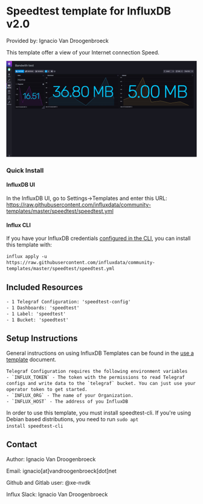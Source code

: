 # Speedtest template for InfluxDB v2.0

Provided by: Ignacio Van Droogenbroeck

This template offer a view of your Internet connection Speed. 

![Dashboard Screenshot](screenshot.jpg)

### Quick Install

#### InfluxDB UI

In the InfluxDB UI, go to Settings->Templates and enter this URL: https://raw.githubusercontent.com/influxdata/community-templates/master/speedtest/speedtest.yml

#### Influx CLI
If you have your InfluxDB credentials [configured in the CLI](https://v2.docs.influxdata.com/v2.0/reference/cli/influx/config/), you can install this template with:

```
influx apply -u https://raw.githubusercontent.com/influxdata/community-templates/master/speedtest/speedtest.yml
```

## Included Resources

    - 1 Telegraf Configuration: 'speedtest-config'
    - 1 Dashboards: 'speedtest'
    - 1 Label: 'speedtest'
    - 1 Bucket: 'speedtest'

## Setup Instructions

General instructions on using InfluxDB Templates can be found in the [use a template](../docs/use_a_template.md) document.
    
    Telegraf Configuration requires the following environment variables
    - `INFLUX_TOKEN` - The token with the permissions to read Telegraf configs and write data to the `telegraf` bucket. You can just use your operator token to get started.
    - `INFLUX_ORG` - The name of your Organization.
    - `INFLUX_HOST` - The address of you InfluxDB

In order to use this template, you must install speedtest-cli. If you're using Debian based distributions, you need to run <code>sudo apt install speedtest-cli</code>

## Contact

Author: Ignacio Van Droogenbroeck

Email: ignacio[at]vandroogenbroeck[dot]net

Github and Gitlab user: @xe-nvdk 

Influx Slack: Ignacio Van Droogenbroeck
